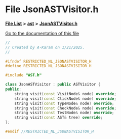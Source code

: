 

# File JsonASTVisitor.h

[**File List**](files.md) **>** [**ast**](dir_203e5988f1ed315d29383d699972de6f.md) **>** [**JsonASTVisitor.h**](JsonASTVisitor_8h.md)

[Go to the documentation of this file](JsonASTVisitor_8h.md)


```C++
//
// Created by A-Karam on 1/21/2025.
//

#ifndef RESTRICTED_NL_JSONASTVISITOR_H
#define RESTRICTED_NL_JSONASTVISITOR_H

#include "AST.h"

class JsonASTVisitor : public ASTVisitor {
public:
    string visit(const VisitNode& node) override;
    string visit(const ClickNode& node) override;
    string visit(const TypeNode& node) override;
    string visit(const CheckNode& node) override;
    string visit(const TestNode& node) override;
    string visit(const AST& tree) override;
};

#endif //RESTRICTED_NL_JSONASTVISITOR_H
```


